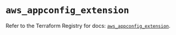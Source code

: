 # `aws_appconfig_extension`

Refer to the Terraform Registry for docs: [`aws_appconfig_extension`](https://registry.terraform.io/providers/hashicorp/aws/5.71.0/docs/resources/appconfig_extension).
